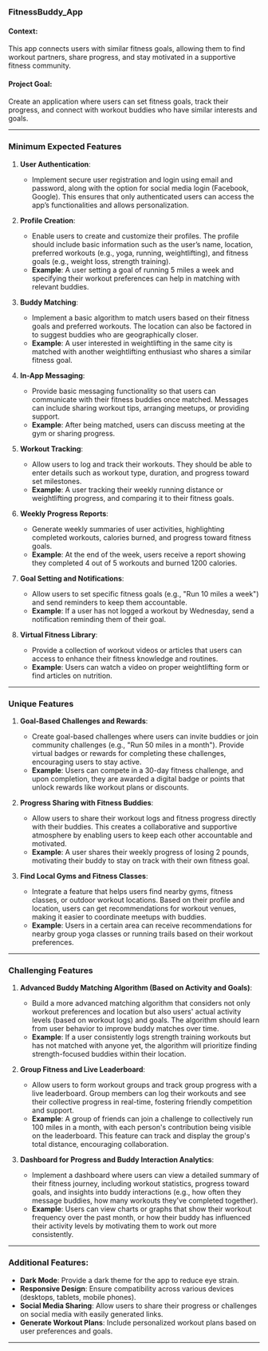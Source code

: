 ### **FitnessBuddy_App**

#### Context:
This app connects users with similar fitness goals, allowing them to find workout partners, share progress, and stay motivated in a supportive fitness community.

#### Project Goal:
Create an application where users can set fitness goals, track their progress, and connect with workout buddies who have similar interests and goals.

---

### **Minimum Expected Features**

1. **User Authentication**:
   - Implement secure user registration and login using email and password, along with the option for social media login (Facebook, Google). This ensures that only authenticated users can access the app’s functionalities and allows personalization.

2. **Profile Creation**:
   - Enable users to create and customize their profiles. The profile should include basic information such as the user’s name, location, preferred workouts (e.g., yoga, running, weightlifting), and fitness goals (e.g., weight loss, strength training).
   - **Example**: A user setting a goal of running 5 miles a week and specifying their workout preferences can help in matching with relevant buddies.

3. **Buddy Matching**:
   - Implement a basic algorithm to match users based on their fitness goals and preferred workouts. The location can also be factored in to suggest buddies who are geographically closer.
   - **Example**: A user interested in weightlifting in the same city is matched with another weightlifting enthusiast who shares a similar fitness goal.

4. **In-App Messaging**:
   - Provide basic messaging functionality so that users can communicate with their fitness buddies once matched. Messages can include sharing workout tips, arranging meetups, or providing support.
   - **Example**: After being matched, users can discuss meeting at the gym or sharing progress.

5. **Workout Tracking**:
   - Allow users to log and track their workouts. They should be able to enter details such as workout type, duration, and progress toward set milestones. 
   - **Example**: A user tracking their weekly running distance or weightlifting progress, and comparing it to their fitness goals.

6. **Weekly Progress Reports**:
   - Generate weekly summaries of user activities, highlighting completed workouts, calories burned, and progress toward fitness goals.
   - **Example**: At the end of the week, users receive a report showing they completed 4 out of 5 workouts and burned 1200 calories.

7. **Goal Setting and Notifications**:
   - Allow users to set specific fitness goals (e.g., "Run 10 miles a week") and send reminders to keep them accountable.
   - **Example**: If a user has not logged a workout by Wednesday, send a notification reminding them of their goal.

8. **Virtual Fitness Library**:
   - Provide a collection of workout videos or articles that users can access to enhance their fitness knowledge and routines.
   - **Example**: Users can watch a video on proper weightlifting form or find articles on nutrition.

---

### **Unique Features**

1. **Goal-Based Challenges and Rewards**:
   - Create goal-based challenges where users can invite buddies or join community challenges (e.g., "Run 50 miles in a month"). Provide virtual badges or rewards for completing these challenges, encouraging users to stay active.
   - **Example**: Users can compete in a 30-day fitness challenge, and upon completion, they are awarded a digital badge or points that unlock rewards like workout plans or discounts.

2. **Progress Sharing with Fitness Buddies**:
   - Allow users to share their workout logs and fitness progress directly with their buddies. This creates a collaborative and supportive atmosphere by enabling users to keep each other accountable and motivated.
   - **Example**: A user shares their weekly progress of losing 2 pounds, motivating their buddy to stay on track with their own fitness goal.

3. **Find Local Gyms and Fitness Classes**:
   - Integrate a feature that helps users find nearby gyms, fitness classes, or outdoor workout locations. Based on their profile and location, users can get recommendations for workout venues, making it easier to coordinate meetups with buddies.
   - **Example**: Users in a certain area can receive recommendations for nearby group yoga classes or running trails based on their workout preferences.

---

### **Challenging Features**

1. **Advanced Buddy Matching Algorithm (Based on Activity and Goals)**:
   - Build a more advanced matching algorithm that considers not only workout preferences and location but also users' actual activity levels (based on workout logs) and goals. The algorithm should learn from user behavior to improve buddy matches over time.
   - **Example**: If a user consistently logs strength training workouts but has not matched with anyone yet, the algorithm will prioritize finding strength-focused buddies within their location.

2. **Group Fitness and Live Leaderboard**:
   - Allow users to form workout groups and track group progress with a live leaderboard. Group members can log their workouts and see their collective progress in real-time, fostering friendly competition and support.
   - **Example**: A group of friends can join a challenge to collectively run 100 miles in a month, with each person's contribution being visible on the leaderboard. This feature can track and display the group's total distance, encouraging collaboration.

3. **Dashboard for Progress and Buddy Interaction Analytics**:
   - Implement a dashboard where users can view a detailed summary of their fitness journey, including workout statistics, progress toward goals, and insights into buddy interactions (e.g., how often they message buddies, how many workouts they've completed together).
   - **Example**: Users can view charts or graphs that show their workout frequency over the past month, or how their buddy has influenced their activity levels by motivating them to work out more consistently.

---

### **Additional Features**:
- **Dark Mode**: Provide a dark theme for the app to reduce eye strain.
- **Responsive Design**: Ensure compatibility across various devices (desktops, tablets, mobile phones).
- **Social Media Sharing**: Allow users to share their progress or challenges on social media with easily generated links.
- **Generate Workout Plans**: Include personalized workout plans based on user preferences and goals.

--- 
